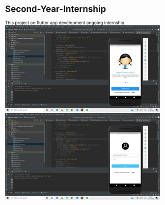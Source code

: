 # Second-Year-Internship
This project on flutter app development ongoing internship.
![](https://github.com/harshit-tamta-03/Second-Year-Internship/blob/master/image1.png)
![](https://github.com/harshit-tamta-03/Second-Year-Internship/blob/master/image2.png)

